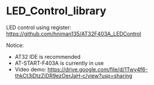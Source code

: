 # LED_Control_library
 LED control using register: https://github.com/hniman135/AT32F403A_LEDControl
 
Notice:
* AT32 IDE is recommended
* AT-START-F403A is currently in use
* Video demo: https://drive.google.com/file/d/1Twy4f6-thkCt3jDtzZjDR9ezOerJaH-c/view?usp=sharing
